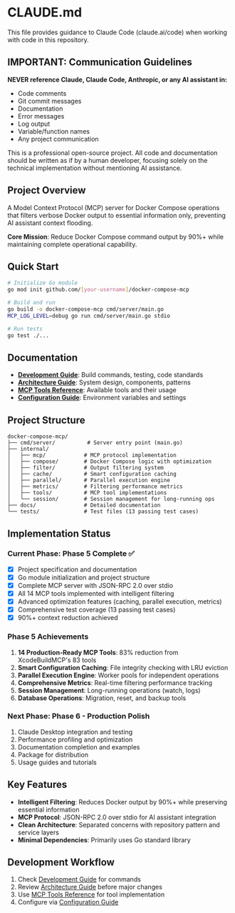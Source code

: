 # CLAUDE.md

This file provides guidance to Claude Code (claude.ai/code) when working with code in this repository.

## IMPORTANT: Communication Guidelines

**NEVER reference Claude, Claude Code, Anthropic, or any AI assistant in:**
- Code comments
- Git commit messages  
- Documentation
- Error messages
- Log output
- Variable/function names
- Any project communication

This is a professional open-source project. All code and documentation should be written as if by a human developer, focusing solely on the technical implementation without mentioning AI assistance.

## Project Overview

A Model Context Protocol (MCP) server for Docker Compose operations that filters verbose Docker output to essential information only, preventing AI assistant context flooding.

**Core Mission**: Reduce Docker Compose command output by 90%+ while maintaining complete operational capability.

## Quick Start

```bash
# Initialize Go module
go mod init github.com/[your-username]/docker-compose-mcp

# Build and run
go build -o docker-compose-mcp cmd/server/main.go
MCP_LOG_LEVEL=debug go run cmd/server/main.go stdio

# Run tests
go test ./...
```

## Documentation

- **[Development Guide](docs/DEVELOPMENT.md)**: Build commands, testing, code standards
- **[Architecture Guide](docs/ARCHITECTURE.md)**: System design, components, patterns
- **[MCP Tools Reference](docs/MCP_TOOLS.md)**: Available tools and their usage
- **[Configuration Guide](docs/CONFIGURATION.md)**: Environment variables and settings

## Project Structure

```
docker-compose-mcp/
├── cmd/server/          # Server entry point (main.go)
├── internal/
│   ├── mcp/            # MCP protocol implementation
│   ├── compose/        # Docker Compose logic with optimization
│   ├── filter/         # Output filtering system
│   ├── cache/          # Smart configuration caching
│   ├── parallel/       # Parallel execution engine
│   ├── metrics/        # Filtering performance metrics
│   ├── tools/          # MCP tool implementations
│   └── session/        # Session management for long-running ops
├── docs/               # Detailed documentation
└── tests/              # Test files (13 passing test cases)
```

## Implementation Status

### Current Phase: Phase 5 Complete ✅
- [x] Project specification and documentation
- [x] Go module initialization and project structure
- [x] Complete MCP server with JSON-RPC 2.0 over stdio
- [x] All 14 MCP tools implemented with intelligent filtering
- [x] Advanced optimization features (caching, parallel execution, metrics)
- [x] Comprehensive test coverage (13 passing test cases)
- [x] 90%+ context reduction achieved

### Phase 5 Achievements
1. **14 Production-Ready MCP Tools**: 83% reduction from XcodeBuildMCP's 83 tools
2. **Smart Configuration Caching**: File integrity checking with LRU eviction
3. **Parallel Execution Engine**: Worker pools for independent operations
4. **Comprehensive Metrics**: Real-time filtering performance tracking
5. **Session Management**: Long-running operations (watch, logs)
6. **Database Operations**: Migration, reset, and backup tools

### Next Phase: Phase 6 - Production Polish
1. Claude Desktop integration and testing
2. Performance profiling and optimization
3. Documentation completion and examples
4. Package for distribution
5. Usage guides and tutorials

## Key Features

- **Intelligent Filtering**: Reduces Docker output by 90%+ while preserving essential information
- **MCP Protocol**: JSON-RPC 2.0 over stdio for AI assistant integration
- **Clean Architecture**: Separated concerns with repository pattern and service layers
- **Minimal Dependencies**: Primarily uses Go standard library

## Development Workflow

1. Check [Development Guide](docs/DEVELOPMENT.md) for commands
2. Review [Architecture Guide](docs/ARCHITECTURE.md) before major changes
3. Use [MCP Tools Reference](docs/MCP_TOOLS.md) for tool implementation
4. Configure via [Configuration Guide](docs/CONFIGURATION.md)